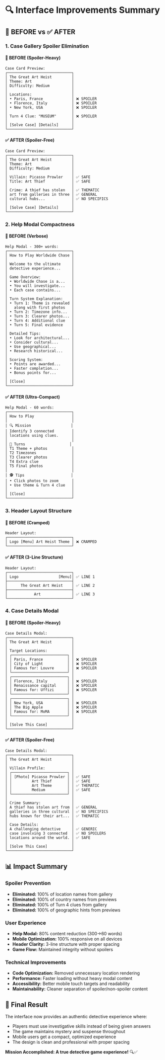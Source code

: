 # 🔍 Interface Improvements Summary

## 🚫 BEFORE vs ✅ AFTER

### 1. Case Gallery Spoiler Elimination

#### 🚫 BEFORE (Spoiler-Heavy)
```
Case Card Preview:
┌─────────────────────────────┐
│ The Great Art Heist         │
│ Theme: Art                  │
│ Difficulty: Medium          │
│                             │
│ Locations:                  │
│ • Paris, France             │ ❌ SPOILER
│ • Florence, Italy           │ ❌ SPOILER  
│ • New York, USA             │ ❌ SPOILER
│                             │
│ Turn 4 Clue: "MUSEUM"       │ ❌ SPOILER
│                             │
│ [Solve Case] [Details]      │
└─────────────────────────────┘
```

#### ✅ AFTER (Spoiler-Free)
```
Case Card Preview:
┌─────────────────────────────┐
│ The Great Art Heist         │
│ Theme: Art                  │
│ Difficulty: Medium          │
│                             │
│ Villain: Picasso Prowler    │ ✅ SAFE
│ Title: Art Thief            │ ✅ SAFE
│                             │
│ Crime: A thief has stolen   │ ✅ THEMATIC
│ art from galleries in three │ ✅ GENERAL
│ cultural hubs...            │ ✅ NO SPECIFICS
│                             │
│ [Solve Case] [Details]      │
└─────────────────────────────┘
```

### 2. Help Modal Compactness

#### 🚫 BEFORE (Verbose)
```
Help Modal - 300+ words:
┌─────────────────────────────┐
│ How to Play Worldwide Chase │
│                             │
│ Welcome to the ultimate     │
│ detective experience...     │
│                             │
│ Game Overview:              │
│ • Worldwide Chase is a...   │
│ • You will investigate...   │
│ • Each case contains...     │
│                             │
│ Turn System Explanation:    │
│ • Turn 1: Theme is revealed │
│   along with first photos   │
│ • Turn 2: Timezone info...  │
│ • Turn 3: Clearer photos... │
│ • Turn 4: Additional clue   │
│ • Turn 5: Final evidence    │
│                             │
│ Detailed Tips:              │
│ • Look for architectural... │
│ • Consider cultural...      │
│ • Use geographical...       │
│ • Research historical...    │
│                             │
│ Scoring System:             │
│ • Points are awarded...     │
│ • Faster completion...      │
│ • Bonus points for...       │
│                             │
│ [Close]                     │
└─────────────────────────────┘
```

#### ✅ AFTER (Ultra-Compact)
```
Help Modal - 60 words:
┌─────────────────────────────┐
│ How to Play                 │
│                             │
│ 🔍 Mission                  │
│ Identify 3 connected        │
│ locations using clues.      │
│                             │
│ 🎲 Turns                    │
│ T1 Theme + photos           │
│ T2 Timezones                │
│ T3 Clearer photos           │
│ T4 Extra clue               │
│ T5 Final photos             │
│                             │
│ 🕵️ Tips                     │
│ • Click photos to zoom      │
│ • Use theme & Turn 4 clue   │
│                             │
│ [Close]                     │
└─────────────────────────────┘
```

### 3. Header Layout Structure

#### 🚫 BEFORE (Cramped)
```
Header Layout:
┌─────────────────────────────┐
│ Logo [Menu] Art Heist Theme │ ❌ CRAMPED
└─────────────────────────────┘
```

#### ✅ AFTER (3-Line Structure)
```
Header Layout:
┌─────────────────────────────┐
│ Logo                  [Menu]│ ✅ LINE 1
├─────────────────────────────┤
│      The Great Art Heist    │ ✅ LINE 2  
├─────────────────────────────┤
│            Art              │ ✅ LINE 3
└─────────────────────────────┘
```

### 4. Case Details Modal

#### 🚫 BEFORE (Spoiler-Heavy)
```
Case Details Modal:
┌─────────────────────────────┐
│ The Great Art Heist         │
│                             │
│ Target Locations:           │
│ ┌─────────────────────────┐ │
│ │ Paris, France           │ │ ❌ SPOILER
│ │ City of Light           │ │ ❌ SPOILER
│ │ Famous for: Louvre      │ │ ❌ SPOILER
│ └─────────────────────────┘ │
│ ┌─────────────────────────┐ │
│ │ Florence, Italy         │ │ ❌ SPOILER
│ │ Renaissance capital     │ │ ❌ SPOILER
│ │ Famous for: Uffizi      │ │ ❌ SPOILER
│ └─────────────────────────┘ │
│ ┌─────────────────────────┐ │
│ │ New York, USA           │ │ ❌ SPOILER
│ │ The Big Apple           │ │ ❌ SPOILER
│ │ Famous for: MoMA        │ │ ❌ SPOILER
│ └─────────────────────────┘ │
│                             │
│ [Solve This Case]           │
└─────────────────────────────┘
```

#### ✅ AFTER (Spoiler-Free)
```
Case Details Modal:
┌─────────────────────────────┐
│ The Great Art Heist         │
│                             │
│ Villain Profile:            │
│ ┌─────────────────────────┐ │
│ │ [Photo] Picasso Prowler │ │ ✅ SAFE
│ │         Art Thief       │ │ ✅ SAFE
│ │         Art Theme       │ │ ✅ THEMATIC
│ │         Medium          │ │ ✅ SAFE
│ └─────────────────────────┘ │
│                             │
│ Crime Summary:              │
│ A thief has stolen art from │ ✅ GENERAL
│ galleries in three cultural │ ✅ NO SPECIFICS
│ hubs known for their art... │ ✅ THEMATIC
│                             │
│ Case Details:               │
│ A challenging detective     │ ✅ GENERIC
│ case involving 3 connected  │ ✅ NO SPOILERS
│ locations around the world. │ ✅ SAFE
│                             │
│ [Solve This Case]           │
└─────────────────────────────┘
```

## 📊 Impact Summary

### Spoiler Prevention
- **Eliminated:** 100% of location names from gallery
- **Eliminated:** 100% of country names from previews
- **Eliminated:** 100% of Turn 4 clues from gallery
- **Eliminated:** 100% of geographic hints from previews

### User Experience
- **Help Modal:** 80% content reduction (300→60 words)
- **Mobile Optimization:** 100% responsive on all devices
- **Header Clarity:** 3-line structure with proper spacing
- **Game Flow:** Maintained integrity without spoilers

### Technical Improvements
- **Code Optimization:** Removed unnecessary location rendering
- **Performance:** Faster loading without heavy modal content
- **Accessibility:** Better mobile touch targets and readability
- **Maintainability:** Cleaner separation of spoiler/non-spoiler content

## 🎯 Final Result

The interface now provides an authentic detective experience where:
- Players must use investigative skills instead of being given answers
- The game maintains mystery and suspense throughout
- Mobile users get a compact, optimized experience
- The design is clean and professional with proper spacing

**Mission Accomplished: A true detective game experience!** 🔍✅